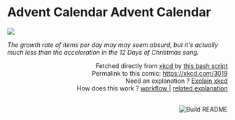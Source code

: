# <b>Advent Calendar Advent Calendar</b>

[![](https://imgs.xkcd.com/comics/advent_calendar_advent_calendar.png)](https://xkcd.com/3019)

<i>The growth rate of items per day may may seem absurd, but it&#39;s actually much less than the acceleration in the 12 Days of Christmas song.</i>

<div align="right">
  Fetched directly from
  <a href="https://xkcd.com">
    xkcd
  </a>
  by
  <a href="https://github.com/Vanille-N/Vanille-N/blob/master/fetch">
    this bash script
  </a>
</div>
<div align="right">
  Permalink to this comic:
  <a href="https://xkcd.com/3019">
    https://xkcd.com/3019
  </a>
</div>
<div align="right">
  Need an explanation ?
  <a href="https://www.explainxkcd.com/wiki/index.php/3019">
    Explain xkcd
  </a>
</div>
<div align="right">
  How does this work ?
  <a href="https://github.com/Vanille-N/Vanille-N/blob/master/.github/workflows/build.yml">
    workflow
  </a>
  |
  <a href="https://simonwillison.net/2020/Jul/10/self-updating-profile-readme/">
    related explanation
  </a>
</div><br>

<a href="https://github.com/Vanille-N/Vanille-N/actions"><img src="https://github.com/Vanille-N/Vanille-N/workflows/Build%20README/badge.svg" align="right" alt="Build README"></a>
